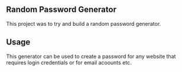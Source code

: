 ## Random Password Generator

This project was to try and build a random password generator.

## Usage
This generator can be used to create a password for any 
website that requires login credentials or for email acoounts etc.
